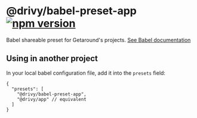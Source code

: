 # @drivy/babel-preset-app [![npm version](https://badge.fury.io/js/%40drivy%2Fbabel-preset-app.svg)](https://badge.fury.io/js/%40drivy%2Fbabel-preset-app)

Babel shareable preset for Getaround's projects. [See Babel documentation](https://babeljs.io/docs/en/presets)

## Using in another project

In your local babel configuration file, add it into the `presets` field:

```
{
  "presets": [
    "@drivy/babel-preset-app",
    "@drivy/app" // equivalent
  ]
}
```
